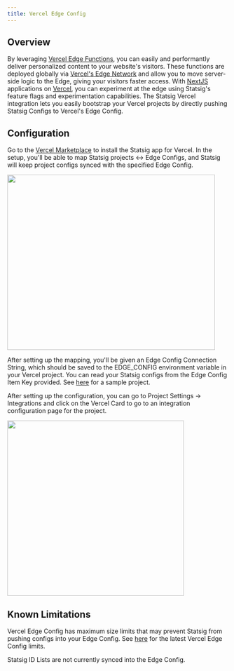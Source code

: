 ```yaml
---
title: Vercel Edge Config
---
```


## Overview
By leveraging [Vercel Edge Functions](https://vercel.com/features/edge-functions), you can easily and performantly deliver personalized content to your website's visitors. These functions are deployed globally via [Vercel's Edge Network](https://vercel.com/docs/concepts/edge-network/overview) and allow you to move server-side logic to the Edge, giving your visitors faster access. With [NextJS](https://nextjs.org/) applications on [Vercel](https://vercel.com/), you can experiment at the edge using Statsig's feature flags and experimentation capabilities. The Statsig Vercel integration lets you easily bootstrap your Vercel projects by directly pushing Statsig Configs to Vercel's Edge Config.

## Configuration
Go to the [Vercel Marketplace](https://vercel.com/integrations/statsig) to install the Statsig app for Vercel. In the setup, you'll be able to map Statsig projects <-> Edge Configs, and Statsig will keep project configs synced with the specified Edge Config.

<img src="https://user-images.githubusercontent.com/87334575/205374493-08dfc561-2095-45f2-be10-bba1a1958bf9.png" width="474" height="400" />

After setting up the mapping, you'll be given an Edge Config Connection String, which should be saved to the EDGE_CONFIG environment variable in your Vercel project. You can read your Statsig configs from the Edge Config Item Key provided. See [here](https://github.com/vercel/examples/tree/main/edge-middleware/ab-testing-statsig) for a sample project.

After setting up the configuration, you can go to Project Settings -> Integrations and click on the Vercel Card to go to an integration configuration page for the project.

<img src="https://user-images.githubusercontent.com/87334575/205373841-c347767e-db59-4763-8d9e-1f55b8970c2d.png" width="403" height="400" />

## Known Limitations

Vercel Edge Config has maximum size limits that may prevent Statsig from pushing configs into your Edge Config. See [here](https://vercel.com/docs/concepts/edge-network/edge-config/edge-config-limits) for the latest Vercel Edge Config limits.

Statsig ID Lists are not currently synced into the Edge Config.
